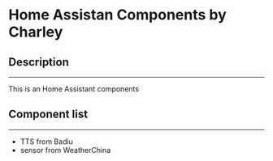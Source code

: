 # Home Assistan Components by Charley
## Description
---------------
This is an Home Assistant components

## Component list
---------------
- TTS from Badiu
- sensor from WeatherChina